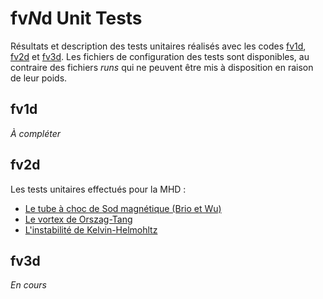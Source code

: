 # fv*N*d Unit Tests

Résultats et description des tests unitaires réalisés avec les codes [fv1d](https://github.com/mdelorme/fv1d), [fv2d](https://github.com/mdelorme/fv2d) et [fv3d](https://github.com/mdelorme/fv3d). Les fichiers de configuration des tests sont disponibles, au contraire des fichiers *runs* qui ne peuvent être mis à disposition en raison de leur poids.

## fv1d

*À compléter*

## fv2d

Les tests unitaires effectués pour la MHD :
- [Le tube à choc de Sod magnétique (Brio et Wu)](fv2d/brio-wu/)
- [Le vortex de Orszag-Tang](fv2d/orszag-tang/)
- [L'instabilité de Kelvin-Helmohltz](fv2d/kelvin-helmholtz/)

## fv3d

*En cours*